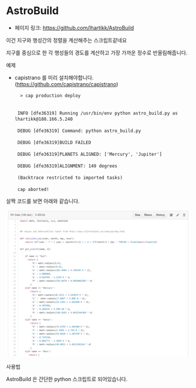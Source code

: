 ﻿# AstroBuild

- 페이지 링크: https://github.com/lhartikk/AstroBuild



이건 지구와 행성간의 정렬을 계산해주는 스크립트같네요

지구를 중심으로 한 각 행성들의 경도를 계산하고 가장 가까운 정수로 반올림해줍니다.



예제 


-  capistrano  를 미리 설치해야합니다.(https://github.com/capistrano/capistrano)


		 > cap production deploy


		INFO [dfe36319] Running /usr/bin/env python astro_build.py as lhartikk@188.166.5.240

		DEBUG [dfe36319] Command: python astro_build.py

		DEBUG [dfe36319]BUILD FAILED

		DEBUG [dfe36319]PLANETS ALIGNED: ['Mercury', 'Jupiter']

		DEBUG [dfe36319]ALIGNMENT: 149 degrees

		(Backtrace restricted to imported tasks)

		cap aborted!


살짝 코드를 보면 아래와 같습니다.

![이미지](../img/007-06_AstroBuild.png)


사용법

AstroBuild 은 간단한 python 스크립트로 되어있습니다.